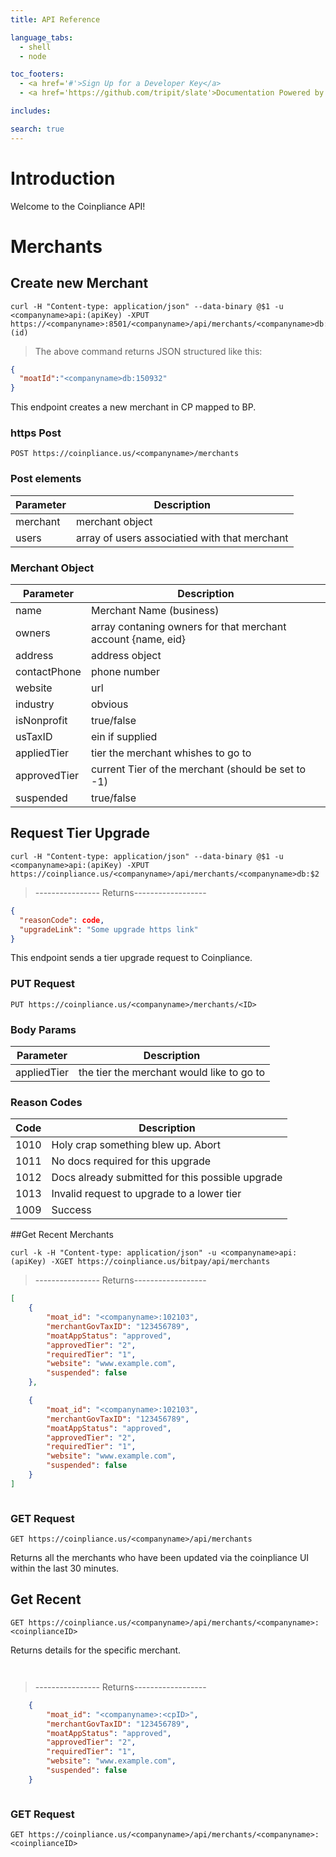 ```yaml
---
title: API Reference

language_tabs:
  - shell
  - node

toc_footers:
  - <a href='#'>Sign Up for a Developer Key</a>
  - <a href='https://github.com/tripit/slate'>Documentation Powered by Slate</a>

includes:

search: true
---
```


# Introduction

Welcome to the Coinpliance API!


# Merchants

## Create new Merchant

```shell
curl -H "Content-type: application/json" --data-binary @$1 -u <companyname>api:(apiKey) -XPUT https://<companyname>:8501/<companyname>/api/merchants/<companyname>db:(id)

```

> The above command returns JSON structured like this:

```json
{
  "moatId":"<companyname>db:150932"
}
```

This endpoint creates a new merchant in CP mapped to BP. 

### https Post

`POST https://coinpliance.us/<companyname>/merchants`

### Post elements

Parameter |  Description
--------- |  -----------
merchant | merchant object 
users | array of users associatied with that merchant

### Merchant Object

Parameter | Description
--------- |  -----------
name | Merchant Name (business)
owners | array contaning owners for that merchant account {name, eid}
address | address object 
contactPhone | phone number
website | url 
industry | obvious 
isNonprofit | true/false
usTaxID | ein if supplied
appliedTier | tier the merchant whishes to go to
approvedTier | current Tier of the merchant (should be set to -1)
suspended | true/false

## Request Tier Upgrade

```shell
curl -H "Content-type: application/json" --data-binary @$1 -u <companyname>api:(apiKey) -XPUT https://coinpliance.us/<companyname>/api/merchants/<companyname>db:$2

```


> ---------------- Returns------------------

```json
{
  "reasonCode": code,
  "upgradeLink": "Some upgrade https link"
}
```

This endpoint sends a tier upgrade request to Coinpliance. 

### PUT Request

`PUT https://coinpliance.us/<companyname>/merchants/<ID>`

### Body Params

Parameter | Description
--------- | -----------
appliedTier | the tier the merchant <ID> would like to go to

### Reason Codes

Code | Description 
---- | -----------
1010 | Holy crap something blew up. Abort
1011 | No docs required for this upgrade
1012 | Docs already submitted for this possible upgrade 
1013 | Invalid request to upgrade to a lower tier 
1009 | Success 



##Get Recent Merchants 


```shell 
curl -k -H "Content-type: application/json" -u <companyname>api:(apiKey) -XGET https://coinpliance.us/bitpay/api/merchants

```

> ---------------- Returns------------------

```json
[
	{
		"moat_id": "<companyname>:102103",
		"merchantGovTaxID": "123456789",
		"moatAppStatus": "approved",
		"approvedTier": "2", 
		"requiredTier": "1",
		"website": "www.example.com",
		"suspended": false
	},

	{
		"moat_id": "<companyname>:102103",
		"merchantGovTaxID": "123456789",
		"moatAppStatus": "approved",
		"approvedTier": "2", 
		"requiredTier": "1",
		"website": "www.example.com",
		"suspended": false
	}
]

```


```node

```

### GET Request

`GET https://coinpliance.us/<companyname>/api/merchants`


Returns all the merchants who have been updated via the coinpliance UI within the last 30 minutes.

## Get Recent 

`GET https://coinpliance.us/<companyname>/api/merchants/<companyname>:<coinplianceID>`


Returns details for the specific merchant.


```shell


```

> ---------------- Returns------------------

```json
	{
		"moat_id": "<companyname>:<cpID>",
		"merchantGovTaxID": "123456789",
		"moatAppStatus": "approved",
		"approvedTier": "2", 
		"requiredTier": "1",
		"website": "www.example.com",
		"suspended": false
	}
```

```node

```

### GET Request

`GET https://coinpliance.us/<companyname>/api/merchants/<companyname>:<coinplianceID>`




